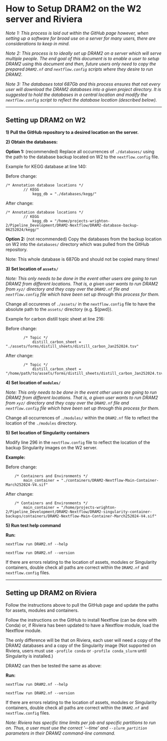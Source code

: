 # How to Setup DRAM2 on the W2 server and Riviera

*Note 1: This process is laid out within the GitHub page however, when setting up a software for broad use on a server for many users, there are considerations to keep in mind.*

*Note 2: This process is to ideally set up DRAM2 on a server which will serve multiple people. The end goal of this document is to enable a user to setup DRAM2 using this document and then, future users only need to copy the prepared `DRAM2.nf` and `nextflow.config` scripts where they desire to run DRAM2.*

*Note 3: The databases total 687Gb and this process ensures that not every user will download the DRAM2 databases into a given project directory. It is suggested to hold the databases in a central location and modify the `nextflow.config` script to reflect the database location (described below).*

--------

## Setting up DRAM2 on W2

**1) Pull the GitHub repository to a desired location on the server.**


**2) Obtain the databases:**

**Option 1:** (recommended) Replace all occurrences of `./databases/` using the path to the database backup located on W2 to the `nextflow.config` file.

Example for KEGG database at line 140:

Before change:
```
/* Annotation database locations */
        // KEGG
            kegg_db = "./databases/kegg/"
```

After change:
```
/* Annotation database locations */
        // KEGG
            kegg_db = "/home/projects-wrighton-2/Pipeline_Development/DRAM2-Nextflow/DRAM2-database-backup-06252024/kegg/"
```

**Option 2:** (not recommended) Copy the databases from the backup location on W2 into the `databases/` directory which was pulled from the GitHub repository. 

Note: This whole database is 687Gb and should not be copied many times!


**3) Set location of `assets/`**

*Note: This only needs to be done in the event other users are going to run DRAM2 from different locations. That is, a given user wants to run DRAM2 from `xyz/` directory and they copy over the `DRAM2.nf` file and `nextflow.config` file which have been set up through this process for them.*

Change all occurenes of `./assets/` in the `nextflow.config` file to have the absolute path to the `assets/` directory (e.g. ${pwd}).

Example for carbon distill topic sheet at line 216:

Before change:
```
        /* Topic */
            distill_carbon_sheet = "./assets/forms/distill_sheets/distill_carbon_Jan252024.tsv"
```

After change:
```
        /* Topic */
            distill_carbon_sheet = "/home/path/to/assets/forms/distill_sheets/distill_carbon_Jan252024.tsv"
```

**4) Set location of `modules/`**

*Note: This only needs to be done in the event other users are going to run DRAM2 from different locations. That is, a given user wants to run DRAM2 from `xyz/` directory and they copy over the `DRAM2.nf` file and `nextflow.config` file which have been set up through this process for them.*

Change all occurrences of `./modules/` within the `DRAM2.nf` file to reflect the location of the `./modules` directory.

**5) Set location of Singularity containers**

Modify line 296 in the `nextflow.config` file to reflect the location of the backup Singularity images on the W2 server.

**Example:**

Before change:
```
    /* Containers and Environments */
        main_container = "./containers/DRAM2-Nextflow-Main-Container-March252024-V4.sif"
```

After change:
```
    /* Containers and Environments */
        main_container = "/home/projects-wrighton-2/Pipeline_Development/DRAM2-Nextflow/DRAM2-singularity-container-backups/containers/DRAM2-Nextflow-Main-Container-March252024-V4.sif"
```

**5) Run test help command**

**Run:**
```
nextflow run DRAM2.nf --help
```

```
nextflow run DRAM2.nf --version
```

If there are errors relating to the location of assets, modules or Singularity containers, double check all paths are correct within the `DRAM2.nf` and `nextflow.config` files.

--------

## Setting up DRAM2 on Riviera

Follow the instructions above to pull the GitHub page and update the paths for assets, modules and containers.

Follow the instructions on the GitHub to install Nextflow (can be done with Conda) or, if Riviera has been updated to have a Nextflow module, load the Nextflow module.

The only difference will be that on Riviera, each user will need a copy of the DRAM2 databases and a copy of the Singularity image (Not supported on Riviera, users must use `-profile conda` or `-profile conda_slurm` until Singularity is installed.)

DRAM2 can then be tested the same as above:

**Run:**
```
nextflow run DRAM2.nf --help
```

```
nextflow run DRAM2.nf --version
```

If there are errors relating to the location of assets, modules or Singularity containers, double check all paths are correct within the `DRAM2.nf` and `nextflow.config` files.

*Note: Riviera has specific time limits per job and specific partitions to run on. Thus, a user must use the correct '--time' and `--slurm_partition` parameters in their DRAM2 command-line command.*